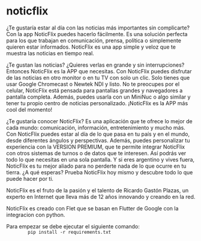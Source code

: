 # noticflix
<p>
    ¿Te gustaría estar al día con las noticias más importantes sin complicarte? Con la app NoticFlix puedes hacerlo fácilmente. Es una solución perfecta para los que trabajan en comunicación, prensa, política o simplemente quieren estar informados. NoticFlix es una app simple y veloz que te muestra las noticias en tiempo real.
</p>

<p>
    ¿Te gustan las noticias? ¿Quieres verlas en grande y sin interrupciones? Entonces NoticFlix es la APP que necesitas. Con NoticFlix puedes disfrutar de las noticias en otro monitor o en tu TV con solo un clic. Solo tienes que usar Google Chromecast o Newtek NDI y listo. No te preocupes por el celular, NoticFlix está pensada para pantallas grandes y navegadores a pantalla completa. Además, puedes usarla con un MiniNuc o algo similar y tener tu propio centro de noticias personalizado. ¡NoticFlix es la APP más cool del momento!
</p>

<p>
    ¿Te gustaría conocer NoticFlix? Es una aplicación que te ofrece lo mejor de cada mundo: comunicación, información, entretenimiento y mucho más. Con NoticFlix puedes estar al día de lo que pasa en tu país y en el mundo, desde diferentes ángulos y perspectivas. Además, puedes personalizar tu experiencia con la VERSION PREMIUM, que te permite integrar NoticFlix con otros sistemas de turnos o de datos que te interesen. Así podrás ver todo lo que necesitas en una sola pantalla. Y si eres argentino y vives fuera, NoticFlix es tu mejor aliado para no perderte nada de lo que ocurre en tu tierra. ¿A qué esperas? Prueba NoticFlix hoy mismo y descubre todo lo que puede hacer por ti.
</p>

<p>
    NoticFlix es el fruto de la pasión y el talento de Ricardo Gastón Plazas, un experto en Internet que lleva más de 12 años innovando y creando en la red.
</p>

<p>
    NoticFlix es creado con Flet que se basan en Flutter de Google con la integracion con python.
</p>

<p>
    Para empezar se debe ejecutar el siguiente comando:
    <code>
        pip install -r requirements.txt
    </code>
</p>

